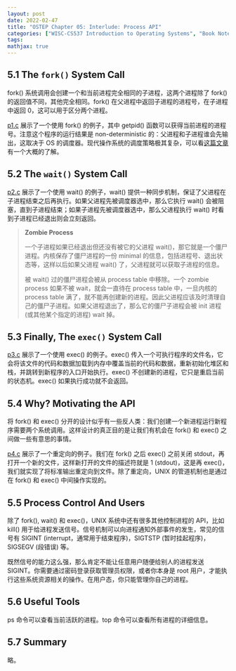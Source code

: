 ```yaml
---
layout: post
date: 2022-02-47
title: "OSTEP Chapter 05: Interlude: Process API"
categories: ["WISC-CS537 Introduction to Operating Systems", "Book Notes"]
tags: 
mathjax: true
---
```


## 5.1 The `fork()` System Call

fork() 系统调用会创建一个和当前进程完全相同的子进程，这两个进程除了 fork() 的返回值不同，其他完全相同。fork() 在父进程中返回子进程的进程号，在子进程中返回 0，这可以用于区分两个进程。

[p1.c](https://github.com/Kristoff-starling/OSTEP/blob/master/bookcode/Chapter%2005%20-%20cpu_api/p1.c) 展示了一个使用 fork() 的例子，其中 getpid() 函数可以获得当前进程的进程号。注意这个程序的运行结果是 non-deterministic 的：父进程和子进程谁会先输出，这取决于 OS 的调度器。现代操作系统的调度策略极其复杂，可以看[这篇文章](https://linux.cn/article-7325-1.html)有一个大概的了解。<!-- more -->

## 5.2 The `wait()` System Call

[p2.c](https://github.com/Kristoff-starling/OSTEP/blob/master/bookcode/Chapter%2005%20-%20cpu_api/p2.c) 展示了一个使用 wait() 的例子，wait() 提供一种同步机制，保证了父进程在子进程结束之后再执行。如果父进程先被调度器选中，那么它执行 wait() 会被阻塞，直到子进程结束；如果子进程先被调度器选中，那么父进程执行 wait() 时看到子进程已经退出则会立刻返回。

> **Zombie Process**
>
> 一个子进程如果已经退出但还没有被它的父进程 wait()，那它就是一个僵尸进程。内核保存了僵尸进程的一份 minimal 的信息，包括进程号、退出状态等，这样以后如果父进程 wait() 了，父进程就可以获取子进程的信息。
>
> 被 wait() 过的僵尸进程会被从 process table 中移除。一个 zombie process 如果不被 wait，就会一直待在 process table 中，一旦内核的 process table 满了，就不能再创建新的进程。因此父进程应该及时清理自己的僵尸子进程。如果父进程退出了，那么它的僵尸子进程会被 init 进程 (或其他某个指定的进程) wait 掉。

## 5.3 Finally, The `exec()` System Call

[p3.c](https://github.com/Kristoff-starling/OSTEP/blob/master/bookcode/Chapter%2005%20-%20cpu_api/p3.c) 展示了一个使用 exec() 的例子。exec() 传入一个可执行程序的文件名，它会将该文件的代码和数据加载到内存中覆盖当前的代码和数据，重新初始化堆区和栈，并跳转到新程序的入口开始执行。exec() 不创建新的进程，它只是重启当前的状态机。exec() 如果执行成功就不会返回。

## 5.4 Why? Motivating the API

将 fork() 和 exec() 分开的设计似乎有一些反人类：我们创建一个新进程运行新程序需要两个系统调用。这样设计的真正目的是让我们有机会在 fork() 和 exec() 之间做一些有意思的事情。

[p4.c](https://github.com/Kristoff-starling/OSTEP/blob/master/bookcode/Chapter%2005%20-%20cpu_api/p4.c) 展示了一个重定向的例子。我们在 fork() 之后 exec() 之前关闭 stdout，再打开一个新的文件，这样新打开的文件的描述符就是 1 (stdout)，这是再 exec()，我们就实现了将标准输出重定向到文件。除了重定向，UNIX 的管道机制也是通过在 fork() 和 exec() 中间操作实现的。

## 5.5 Process Control And Users

除了 fork(), wait() 和 exec()，UNIX 系统中还有很多其他控制进程的 API，比如 kill() 用于给进程发送信号。信号机制可以向进程通知外部事件的发生，常见的信号有 SIGINT (interrupt，通常用于结束程序)，SIGTSTP (暂时挂起程序)，SIGSEGV (段错误) 等。

既然信号的能力这么强，那么肯定不能让任意用户随便给别人的进程发送 SIGINT。你需要通过密码登录获取管理员权限，或者你本身是 root 用户，才能执行这些系统资源相关的操作。在用户态，你只能管理你自己的进程。

## 5.6 Useful Tools

ps 命令可以查看当前活跃的进程。top 命令可以查看所有进程的详细信息。

## 5.7 Summary

略。